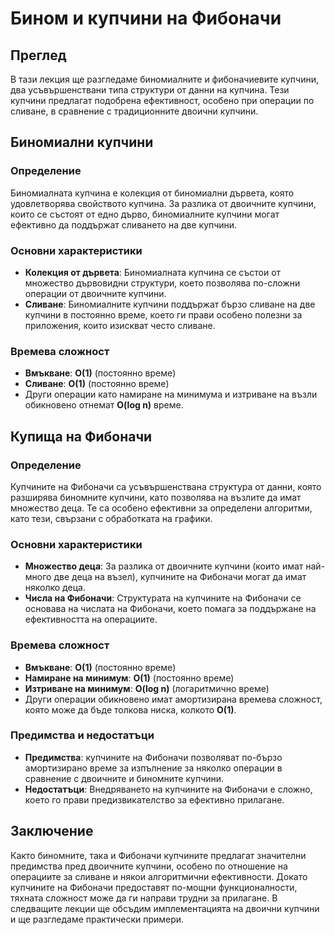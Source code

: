 # Бином и купчини на Фибоначи

## Преглед
В тази лекция ще разгледаме биномиалните и фибоначиевите купчини, два усъвършенствани типа структури от данни на купчина. Тези купчини предлагат подобрена ефективност, особено при операции по сливане, в сравнение с традиционните двоични купчини.

## Биномиални купчини

### Определение
Биномиалната купчина е колекция от биномиални дървета, която удовлетворява свойството купчина. За разлика от двоичните купчини, които се състоят от едно дърво, биномиалните купчини могат ефективно да поддържат сливането на две купчини.

### Основни характеристики
- **Колекция от дървета**: Биномиалната купчина се състои от множество дървовидни структури, което позволява по-сложни операции от двоичните купчини.
- **Сливане**: Биномиалните купчини поддържат бързо сливане на две купчини в постоянно време, което ги прави особено полезни за приложения, които изискват често сливане.

### Времева сложност
- **Вмъкване**: **O(1)** (постоянно време)
- **Сливане**: **O(1)** (постоянно време)
- Други операции като намиране на минимума и изтриване на възли обикновено отнемат **O(log n)** време.

## Купища на Фибоначи

### Определение
Купчините на Фибоначи са усъвършенствана структура от данни, която разширява биномните купчини, като позволява на възлите да имат множество деца. Те са особено ефективни за определени алгоритми, като тези, свързани с обработката на графики.

### Основни характеристики
- **Множество деца**: За разлика от двоичните купчини (които имат най-много две деца на възел), купчините на Фибоначи могат да имат няколко деца.
- **Числа на Фибоначи**: Структурата на купчините на Фибоначи се основава на числата на Фибоначи, което помага за поддържане на ефективността на операциите.

### Времева сложност
- **Вмъкване**: **O(1)** (постоянно време)
- **Намиране на минимум**: **O(1)** (постоянно време)
- **Изтриване на минимум**: **O(log n)** (логаритмично време)
- Други операции обикновено имат амортизирана времева сложност, която може да бъде толкова ниска, колкото **O(1)**.

### Предимства и недостатъци
- **Предимства**: купчините на Фибоначи позволяват по-бързо амортизирано време за изпълнение за няколко операции в сравнение с двоичните и биномните купчини.
- **Недостатъци**: Внедряването на купчините на Фибоначи е сложно, което го прави предизвикателство за ефективно прилагане.

## Заключение
Както биномните, така и Фибоначи купчините предлагат значителни предимства пред двоичните купчини, особено по отношение на операциите за сливане и някои алгоритмични ефективности. Докато купчините на Фибоначи предоставят по-мощни функционалности, тяхната сложност може да ги направи трудни за прилагане. В следващите лекции ще обсъдим имплементацията на двоични купчини и ще разгледаме практически примери.
